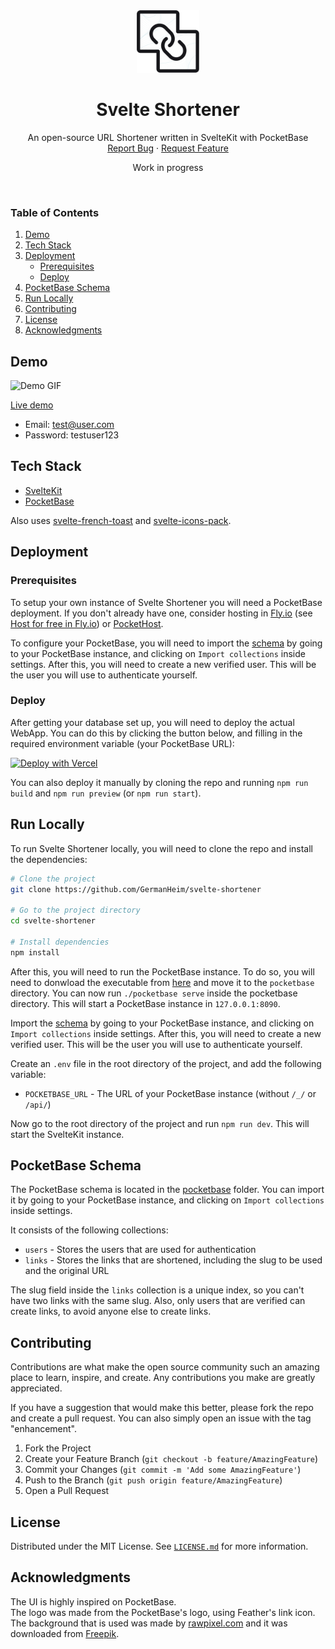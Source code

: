 <div align="center">
  <a href="https://github.com/GermanHeim/svelte-shortener">
    <img src="static/favicon.png" alt="Logo" width="100" height="100">
  </a>

  <h1 align="center">Svelte Shortener</h1>

  <p align="center">
    An open-source URL Shortener written in SvelteKit with PocketBase
    <br />
    <a href="https://github.com/GermanHeim/svelte-shortener/issues">Report Bug</a>
    ·
    <a href="https://github.com/GermanHeim/svelte-shortener/issues">Request Feature</a>
  </p>
</div>
<p align="center">Work in progress</p>
<br />

### Table of Contents
  <ol>
    <li>
      <a href="#demo">Demo</a>
    </li>
    <li>
      <a href="#tech-stack">Tech Stack</a>
    </li>
    <li>
        <a href="#deployment">Deployment</a>
        <ul>
            <li><a href="#prerequisites">Prerequisites</a>
            </li>
            <li><a href="#deploy">Deploy</a></li>
      </ul>
    </li>
    <li><a href="#pocketbase-schema">PocketBase Schema</a></li>
    <li><a href="#run-locally">Run Locally</a></li>
    <li><a href="#contributing">Contributing</a></li>
    <li><a href="#license">License</a></li>
    <li><a href="#acknowledgments">Acknowledgments</a></li>
  </ol>


## Demo
![Demo GIF](https://media1.giphy.com/media/t4PxHCFR2A6b0hw9Wo/giphy.gif?cid=790b76114c582f0c52f3f1f4e2a6b1b85f591f426542a013&rid=giphy.gif&ct=g)

[Live demo](https://demo-svelte-shortener.vercel.app/)

* Email: test@user.com
* Password: testuser123

## Tech Stack
* [SvelteKit](https://kit.svelte.dev/)
* [PocketBase](https://pocketbase.io)

Also uses [svelte-french-toast](https://svelte-french-toast.com/) and [svelte-icons-pack](https://leshak.github.io/svelte-icons-pack/).

## Deployment
### Prerequisites
To setup your own instance of Svelte Shortener you will need a PocketBase deployment. If you don't already have one, consider hosting in [Fly.io](https://fly.io) (see [Host for free in Fly.io](https://github.com/pocketbase/pocketbase/discussions/537)) or [PocketHost](https://pockethost.io/).

To configure your PocketBase, you will need to import the [schema](/pocketbase/pb_schema.json) by going to your PocketBase instance, and clicking on `Import collections` inside settings. After this, you will need to create a new verified user. This will be the user you will use to authenticate yourself. 

### Deploy
After getting your database set up, you will need to deploy the actual WebApp. You can do this by clicking the button below, and filling in the required environment variable (your PocketBase URL):

[![Deploy with Vercel](https://vercel.com/button)](https://vercel.com/new/clone?repository-url=https%3A%2F%2Fgithub.com%2FGermanHeim%2Fsvelte-shortener&env=POCKETBASE_URL&envDescription=Set%20your%20PocketBase%20URL%20(without%20%2F_%2F%20or%20%2Fapi%2F))

You can also deploy it manually by cloning the repo and running `npm run build` and `npm run preview` (or `npm run start`).

## Run Locally

To run Svelte Shortener locally, you will need to clone the repo and install the dependencies:

```bash
# Clone the project
git clone https://github.com/GermanHeim/svelte-shortener

# Go to the project directory
cd svelte-shortener

# Install dependencies
npm install
```

After this, you will need to run the PocketBase instance. To do so, you will need to donwload the executable from [here](https://pocketbase.io/) and move it to the `pocketbase` directory.
You can now run `./pocketbase serve` inside the pocketbase directory. This will start a PocketBase instance in `127.0.0.1:8090`.

Import the [schema](/pocketbase/pb_schema.json) by going to your PocketBase instance, and clicking on `Import collections` inside settings. After this, you will need to create a new verified user. This will be the user you will use to authenticate yourself.

Create an `.env` file in the root directory of the project, and add the following variable:
* `POCKETBASE_URL` - The URL of your PocketBase instance (without `/_/` or `/api/`)

Now go to the root directory of the project and run `npm run dev`. This will start the SvelteKit instance.

## PocketBase Schema

The PocketBase schema is located in the [pocketbase](/pocketbase) folder. You can import it by going to your PocketBase instance, and clicking on `Import collections` inside settings.

It consists of the following collections:
* `users` - Stores the users that are used for authentication
* `links` - Stores the links that are shortened, including the slug to be used and the original URL

The slug field inside the `links` collection is a unique index, so you can't have two links with the same slug. Also, only users that are verified can create links, to avoid anyone else to create links.

## Contributing

Contributions are what make the open source community such an amazing place to learn, inspire, and create. Any contributions you make are greatly appreciated.

If you have a suggestion that would make this better, please fork the repo and create a pull request. You can also simply open an issue with the tag "enhancement".

1. Fork the Project
2. Create your Feature Branch (`git checkout -b feature/AmazingFeature`)
3. Commit your Changes (`git commit -m 'Add some AmazingFeature'`)
4. Push to the Branch (`git push origin feature/AmazingFeature`)
5. Open a Pull Request

## License

Distributed under the MIT License. See [`LICENSE.md`](/LICENSE.md) for more information.

## Acknowledgments

The UI is highly inspired on PocketBase.</br>
The logo was made from the PocketBase's logo, using Feather's link icon.
The background that is used was made by [rawpixel.com](https://rawpixel.com) and it was downloaded from [Freepik](https://www.freepik.com/free-vector/monochrome-abstract-contour-line-illustration_3841780.htm#query=topography&position=10&from_view=keyword).
